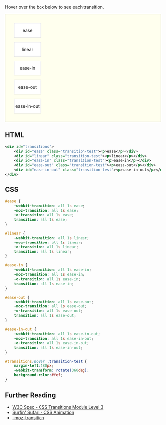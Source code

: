 <style>
#test {
  border: 1px solid #ddd;
  background-color: #ffe;
  padding: 1em;
}

#status-message {
  margin: 0;
  text-align: center;
}

.transition-test {
  background-color: white;
  border: 1px solid #ddd;
  margin: 1em;
  width: 6em;
  text-align:center;
}

#ease {
	-webkit-transition: all 1s ease;
	-moz-transition: all 1s ease;
	-o-transition: all 1s ease;
	transition: all 1s ease;
}

#linear {
	-webkit-transition: all 1s linear;
	-moz-transition: all 1s linear;
	-o-transition: all 1s linear;
	transition: all 1s linear;
}

#ease-in {
	-webkit-transition: all 1s ease-in;
	-moz-transition: all 1s ease-in;
	-o-transition: all 1s ease-in;
	transition: all 1s ease-in;
}

#ease-out {
	-webkit-transition: all 1s ease-out;
	-moz-transition: all 1s ease-out;
	-o-transition: all 1s ease-out;
	transition: all 1s ease-out;
}

#ease-in-out {
	-webkit-transition: all 1s ease-in-out;
	-moz-transition: all 1s ease-in-out;
	-o-transition: all 1s ease-in-out;
	transition: all 1s ease-in-out;
}

#transitions:hover .transition-test {
	margin-left:480px;
	-webkit-transform: rotate(360deg);
	background-color:#fef;
}

</style>

Hover over the box below to see each transition.

<div id="test">
  <p id="status-message"></p>

  <div id="transitions">
      <div id="ease" class="transition-test"><p>ease</p></div>
      <div id="linear" class="transition-test"><p>linear</p></div>
      <div id="ease-in" class="transition-test"><p>ease-in</p></div>
      <div id="ease-out" class="transition-test"><p>ease-out</p></div>
      <div id="ease-in-out" class="transition-test"><p>ease-in-out</p></div>
  </div>
</div>

<h2>HTML</h2>

```xml
<div id="transitions">
    <div id="ease" class="transition-test"><p>ease</p></div>
    <div id="linear" class="transition-test"><p>linear</p></div>
    <div id="ease-in" class="transition-test"><p>ease-in</p></div>
    <div id="ease-out" class="transition-test"><p>ease-out</p></div>
    <div id="ease-in-out" class="transition-test"><p>ease-in-out</p></div>
</div>
```

<h2>CSS</h2>

```css
#ease {
	-webkit-transition: all 1s ease;
	-moz-transition: all 1s ease;
	-o-transition: all 1s ease;
	transition: all 1s ease;
}

#linear {
	-webkit-transition: all 1s linear;
	-moz-transition: all 1s linear;
	-o-transition: all 1s linear;
	transition: all 1s linear;
}

#ease-in {
	-webkit-transition: all 1s ease-in;
	-moz-transition: all 1s ease-in;
	-o-transition: all 1s ease-in;
	transition: all 1s ease-in;
}

#ease-out {
	-webkit-transition: all 1s ease-out;
	-moz-transition: all 1s ease-out;
	-o-transition: all 1s ease-out;
	transition: all 1s ease-out;
}

#ease-in-out {
	-webkit-transition: all 1s ease-in-out;
	-moz-transition: all 1s ease-in-out;
	-o-transition: all 1s ease-in-out;
	transition: all 1s ease-in-out;
}

#transitions:hover .transition-test {
	margin-left:480px;
	-webkit-transform: rotate(360deg);
	background-color:#fef;
}
```

<h2>Further Reading</h2>

<ul>
  <li><a href="http://www.w3.org/TR/css3-transitions/">W3C Spec - CSS Transitions Module Level 3</a></li>
  <li><a href="http://webkit.org/blog/138/css-animation/">Surfin' Sufari - CSS Animation</a></li>
  <li><a href="https://developer.mozilla.org/en/CSS/-moz-transition">-moz-transition</a></li>
</ul>
